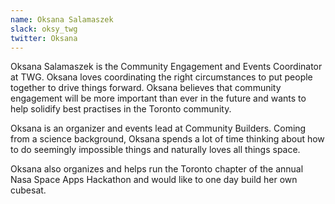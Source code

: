 ```yaml
---
name: Oksana Salamaszek
slack: oksy_twg 
twitter: Oksana
---
```


Oksana Salamaszek is the Community Engagement and Events Coordinator at TWG. Oksana loves coordinating the right circumstances to put people together to drive things forward. Oksana believes that community engagement will be more important than ever in the future and wants to help solidify best practises in the Toronto community.  
  
Oksana is an organizer and events lead at Community Builders. Coming from a science background, Oksana spends a lot of time thinking about how to do seemingly impossible things and naturally loves all things space.  
  
Oksana also organizes and helps run the Toronto chapter of the annual Nasa Space Apps Hackathon and would like to one day build her own cubesat.
